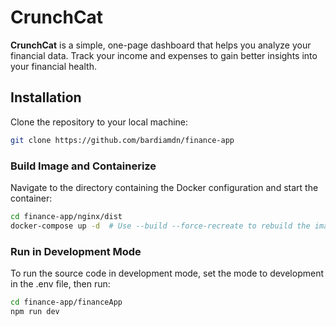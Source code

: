 # CrunchCat
**CrunchCat** is a simple, one-page dashboard that helps you analyze your financial data. Track your income and expenses to gain better insights into your financial health.

## Installation

Clone the repository to your local machine:

```bash
git clone https://github.com/bardiamdn/finance-app
```

### Build Image and Containerize

Navigate to the directory containing the Docker configuration and start the container:

```bash
cd finance-app/nginx/dist
docker-compose up -d  # Use --build --force-recreate to rebuild the image if necessary
```

### Run in Development Mode

To run the source code in development mode, set the mode to development in the .env file, then run:

```bash
cd finance-app/financeApp
npm run dev
```
